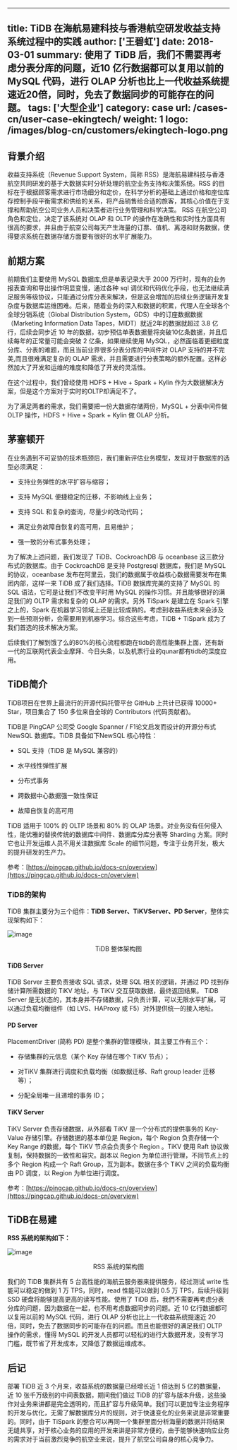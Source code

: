 
---
title: TiDB 在海航易建科技与香港航空研发收益支持系统过程中的实践
author: ['王碧虹']
date: 2018-03-01
summary: 使用了 TiDB 后，我们不需要再考虑分表分库的问题，近10 亿行数据都可以复用以前的 MySQL 代码，进行 OLAP 分析也比上一代收益系统提速近20倍，同时，免去了数据同步的可能存在的问题。
tags: ['大型企业']
category: case
url: /cases-cn/user-case-ekingtech/
weight: 1
logo: /images/blog-cn/customers/ekingtech-logo.png
---


## 背景介绍

收益支持系统（Revenue Support System，简称 RSS）是海航易建科技与香港航空共同研发的基于大数据实时分析处理的航空业务支持和决策系统。RSS 的目标在于根据顾客需求进行市场细分和定价，在科学分析的基础上通过价格和座位库存控制手段平衡需求和供给的关系，将产品销售给合适的旅客，其核心价值在于支撑和帮助航空公司业务人员和决策者进行业务管理和科学决策。 RSS 在航空公司角色和定位，决定了该系统对 OLAP 和 OLTP 的操作在准确性和实时性方面具有很高的要求，并且由于航空公司每天产生海量的订票、值机、离港和财务数据，使得要求系统在数据存储方面要有很好的水平扩展能力。


## 前期方案

前期我们主要使用 MySQL 数据库,但是单表记录大于 2000 万行时，现有的业务报表查询和导出操作明显变慢，通过各种 sql 调优和代码优化手段，也无法继续满足服务等级协议，只能通过分库分表来解决，但是这会增加的后续业务逻辑开发复杂度与数据库运维困难。后来，随着业务的深入和数据的积累，代理人在全球各个全球分销系统（Global Distribution System，GDS）中的订座数据数据（Marketing Information Data Tapes，MIDT）就近2年的数据就超过 3.8 亿行，后续会同步近 10 年的数据，初步预估单表数据量将突破10亿条数据，并且后续每年的正常量可能会突破 2 亿条，如果继续使用 MySQL，必然面临着更细粒度分库、分表的难题，而且当前业界很多分表分库的中间件对 OLAP 支持的并不完美,而且很难满足复杂的 OLAP 需求，并且需要进行分表策略的额外配置。这样必然加大了开发和运维的难度和降低了开发的灵活性。

在这个过程中，我们曾经使用 HDFS + Hive + Spark + Kylin 作为大数据解决方案，但是这个方案对于实时的OLTP却满足不了。

为了满足两者的需求，我们需要把一份大数据存储两份，MySQL + 分表中间件做 OLTP 操作，HDFS + Hive + Spark + Kylin 做 OLAP 分析。

## 茅塞顿开

在业务遇到不可妥协的技术瓶颈后，我们重新评估业务模型，发现对于数据库的选型必须满足：

* 支持业务弹性的水平扩容与缩容；

* 支持 MySQL 便捷稳定的迁移，不影响线上业务；

* 支持 SQL 和复杂的查询，尽量少的改动代码；

* 满足业务故障自恢复的高可用，且易维护；

* 强一致的分布式事务处理；

为了解决上述问题，我们发现了 TiDB、CockroachDB 与 oceanbase 这三款分布式的数据库。由于 CockroachDB 是支持 Postgresql 数据库，我们是 MySQL 的协议，oceanbase 发布在阿里云，我们的数据属于收益核心数据需要发布在集团内部，这样一来 TiDB 成了我们选择。TiDB 数据库完美的支持了 MySQL 的 SQL 语法，它可是让我们不改变平时用 MySQL 的操作习惯。并且能够很好的满足我们的 OLTP 需求和复杂的 OLAP 的需求。另外 TiSpark 是建立在 Spark 引擎之上的，Spark 在机器学习领域上还是比较成熟的。考虑到收益系统未来会涉及到一些预测分析，会需要用到机器学习。综合这些考虑，TiDB + TiSpark 成为了我们首选的技术解决方案。

后续我们了解到饿了么的80%的核心流程都跑在tidb的高性能集群上面，还有新一代的互联网代表企业摩拜、今日头条，以及机票行业的qunar都有tidb的深度应用。


## TiDB简介

TiDB项目在世界上最流行的开源代码托管平台 GitHub 上共计已获得 10000+ Star，项目集合了 150 多位来自全球的 Contributors (代码贡献者)。

TiDB是 PingCAP 公司受 Google Spanner / F1论文启发而设计的开源分布式 NewSQL 数据库。TiDB 具备如下NewSQL 核心特性：

* SQL 支持（TiDB 是 MySQL 兼容的）

* 水平线性弹性扩展

* 分布式事务

* 跨数据中心数据强一致性保证

* 故障自恢复的高可用

TiDB 适用于 100% 的 OLTP 场景和 80% 的 OLAP 场景。对业务没有任何侵入性，能优雅的替换传统的数据库中间件、数据库分库分表等 Sharding 方案。同时它也让开发运维人员不用关注数据库 Scale 的细节问题，专注于业务开发，极大的提升研发的生产力。

参考：[https://pingcap.github.io/docs-cn/overview](https://pingcap.github.io/docs-cn/overview)

### TiDB的架构

TiDB 集群主要分为三个组件：**TiDB Server、TiKVServer、PD Server**，整体实现架构如下：

![image](http://upload-images.jianshu.io/upload_images/542677-1d7aafcd6acdefbc?imageMogr2/auto-orient/strip%7CimageView2/2/w/1240)

<center>TiDB 整体架构图</center>

#### TiDB Server

TiDB Server 主要负责接收 SQL 请求，处理 SQL 相关的逻辑，并通过 PD 找到存储计算所需数据的 TiKV 地址，与 TiKV 交互获取数据，最终返回结果。 TiDB Server 是无状态的，其本身并不存储数据，只负责计算，可以无限水平扩展，可以通过负载均衡组件（如 LVS、HAProxy 或 F5）对外提供统一的接入地址。

#### PD Server

PlacementDriver (简称 PD) 是整个集群的管理模块，其主要工作有三个：

* 存储集群的元信息（某个 Key 存储在哪个 TiKV 节点）；

* 对TiKV 集群进行调度和负载均衡（如数据迁移、Raft group leader 迁移等）；

* 分配全局唯一且递增的事务 ID；

#### TiKV Server

TiKV Server 负责存储数据，从外部看 TiKV 是一个分布式的提供事务的 Key-Value 存储引擎。存储数据的基本单位是 Region，每个 Region 负责存储一个 Key Range 的数据，每个 TiKV 节点会负责多个 Region 。TiKV 使用 Raft 协议做复制，保持数据的一致性和容灾。副本以 Region 为单位进行管理，不同节点上的多个 Region 构成一个 Raft Group，互为副本。数据在多个 TiKV 之间的负载均衡由 PD 调度，以 Region 为单位进行调度。

参考：[https://pingcap.github.io/docs-cn/overview](https://pingcap.github.io/docs-cn/overview)

## TiDB在易建

**RSS 系统的架构如下：**

![image](http://upload-images.jianshu.io/upload_images/542677-d749884e50f2faa3?imageMogr2/auto-orient/strip%7CimageView2/2/w/1240)

<center>RSS 系统的架构图</center>

我们的 TiDB 集群共有 5 台高性能的海航云服务器来提供服务，经过测试 write 性能可以稳定的做到 1 万 TPS，同时，read 性能可以做到 0.5 万 TPS，后续升级到 SSD 硬盘将能够提高更高的读写性能。使用了 TiDB 后，我們不需要再考虑分表分库的问题，因为数据在一起，也不用考虑数据同步的问题。近 10 亿行数据都可以复用以前的 MySQL 代码，进行 OLAP 分析也比上一代收益系统提速近 20 倍，同时，免去了数据同步的可能存在的问题。而且也能很好的满足我们 OLTP 操作的需求，懂得 MySQL 的开发人员都可以轻松的进行大数据开发，没有学习门槛，既节省了开发成本，又降低了数据运维成本。


## 后记

部署 TiDB 近 3 个月来，收益系统的数据量已经增长近 1 倍达到 5 亿的数据量，近 10 张千万级别的中间表数据，期间我们做过 TiDB 的扩容与版本升级，这些操作对业务来讲都是完全透明的，而且扩容与升级简单。我们可以更加专注业务程序的开发与优化，无需了解数据库分片的规则，对于快速变化的业务来说是非常重要的。同时，由于 TiSpark 的整合可以再同一个集群里面分析海量的数据并将结果无缝共享，对于核心业务的应用的开发来讲是非常方便的，由于能够快速响应业务的需求对于当前激烈竞争的航空业来说，提升了航空公司自身的核心竞争力。

